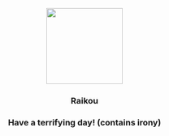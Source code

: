 <p align="center">
    <img src="https://raw.githubusercontent.com/PokeAPI/sprites/master/sprites/pokemon/243.png" width="150" height="150">
</p>
<h3 align="center"> <b>Raikou</b></h3>
<h3 align="center">Have a terrifying day! (contains irony)</h3>
